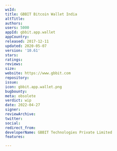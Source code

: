 ```yaml
---
wsId: 
title: GBBIT Bitcoin Wallet India
altTitle: 
authors: 
users: 5000
appId: gbbit.app.wallet
appCountry: 
released: 2017-12-11
updated: 2020-05-07
version: '10.61'
stars: 
ratings: 
reviews: 
size: 
website: https://www.gbbit.com
repository: 
issue: 
icon: gbbit.app.wallet.png
bugbounty: 
meta: obsolete
verdict: wip
date: 2022-04-27
signer: 
reviewArchive: 
twitter: 
social: 
redirect_from: 
developerName: GBBIT Technologies Private Limited
features: 

---
```


